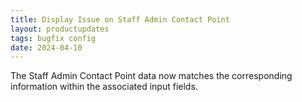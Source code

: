 ```yaml
---
title: Display Issue on Staff Admin Contact Point
layout: productupdates
tags: bugfix config
date: 2024-04-10
---
```

The Staff Admin Contact Point data now matches the corresponding information within the associated input fields. 
